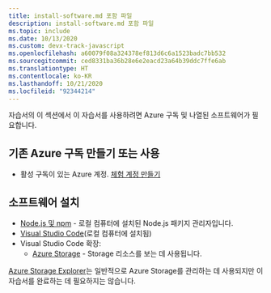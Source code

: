 ```yaml
---
title: install-software.md 포함 파일
description: install-software.md 포함 파일
ms.topic: include
ms.date: 10/13/2020
ms.custom: devx-track-javascript
ms.openlocfilehash: a60079f08a324378ef813d6c6a1523badc7bb532
ms.sourcegitcommit: ced8331ba36b28e6e2eacd23a64b39ddc7ffe6ab
ms.translationtype: HT
ms.contentlocale: ko-KR
ms.lasthandoff: 10/21/2020
ms.locfileid: "92344214"
---
```

자습서의 이 섹션에서 이 자습서를 사용하려면 Azure 구독 및 나열된 소프트웨어가 필요합니다.

## <a name="create-or-use-existing-azure-subscription"></a>기존 Azure 구독 만들기 또는 사용 

* 활성 구독이 있는 Azure 계정. [체험 계정 만들기](https://azure.microsoft.com/free/?utm_source=campaign&utm_campaign=vscode-tutorial-browser-upload-storage-blob&mktingSource=vscode-tutorial-storage-extension)

## <a name="install-software"></a>소프트웨어 설치

- [Node.js 및 npm](https://nodejs.org/en/download) - 로컬 컴퓨터에 설치된 Node.js 패키지 관리자입니다.
- [Visual Studio Code](https://code.visualstudio.com/)(로컬 컴퓨터에 설치됨) 
- Visual Studio Code 확장:
    - [Azure Storage](https://marketplace.visualstudio.com/items?itemName=ms-azuretools.vscode-azurestorage) - Storage 리소스를 보는 데 사용됩니다.

[Azure Storage Explorer](https://azure.microsoft.com/features/storage-explorer/)는 일반적으로 Azure Storage를 관리하는 데 사용되지만 이 자습서를 완료하는 데 필요하지는 않습니다.